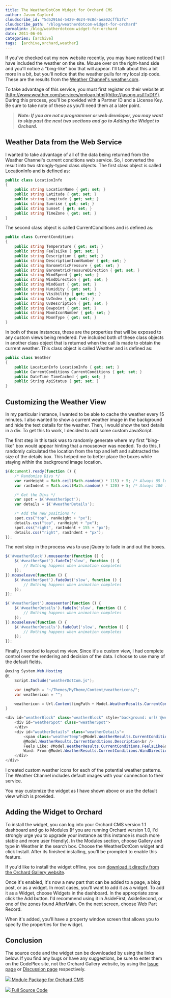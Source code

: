 ```yaml
---
title: The WeatherDotCom Widget for Orchard CMS
author: Jason Gaylord
cloudscribe_id: "5d52916d-5429-4624-9c8d-aea02cffb2fc"
cloudscribe_path: "/blog/weatherdotcom-widget-for-orchard"
permalink: /blog/weatherdotcom-widget-for-orchard
date: 2011-06-06
categories: [archive]
tags:  [archive,orchard,weather]
---
```


If you've checked out my new website recently, you may have noticed that I have included the weather on the site. Mouse over on the right-hand side and you'll notice a "bing-like" box that will appear. I'll talk about this a bit more in a bit, but you'll notice that the weather pulls for my local zip code. These are the results from the [Weather Channel's weather.com](https://jasong.us/2LcSmAl).

To take advantage of this service, you must first register on their website at [http://www.weather.com/services/xmloap.html](http://jasong.us/lTxDfY). During this process, you'll be provided with a Partner ID and a License Key. Be sure to take note of these as you'll need them at a later point.

> ***<span color="#666666" style="color: rgb(102, 102, 102);">Note: If you are not a programmer or web developer, you may want to skip past the next two sections and go to Adding the Widget to Orchard.</span>***

## Weather Data from the Web Service
I wanted to take advantage of all of the data being returned from the Weather Channel's current conditions web service. So, I converted the result into two strongly-typed class objects. The first class object is called LocationInfo and is defined as:

```csharp
public class LocationInfo
{
    public string LocationName { get; set; }
    public string Latitude { get; set; }
    public string Longitude { get; set; }
    public string Sunrise { get; set; }
    public string Sunset { get; set; }
    public string TimeZone { get; set; }
}
```

The second class object is called CurrentConditions and is defined as:

```csharp
public class CurrentConditions
{
    public string Temperature { get; set; }
    public string FeelsLike { get; set; }
    public string Description { get; set; }
    public string DescriptionIconNumber { get; set; }
    public string BarometricPressure { get; set; }
    public string BarometricPressureDirection { get; set; }
    public string WindSpeed { get; set; }
    public string WindDirection { get; set; }
    public string WindGust { get; set; }
    public string Humidity { get; set; }
    public string Visibility { get; set; }
    public string UvIndex { get; set; }
    public string UvDescription { get; set; }
    public string Dewpoint { get; set; }
    public string MoonIconNumber { get; set; }
    public string MoonType { get; set; }
}
```

In both of these instances, these are the properties that will be exposed to any custom views being rendered. I've included both of these class objects in another class object that is returned when the call is made to obtain the current weather. This class object is called Weather and is defined as:

```csharp
public class Weather
{        
    public LocationInfo LocationInfo { get; set; }
    public CurrentConditions CurrentConditions { get; set; }
    public DateTime TimeCached { get; set; }
    public String ApiStatus { get; set; }
}
```

## Customizing the Weather View
In my particular instance, I wanted to be able to cache the weather every 15 minutes. I also wanted to show a current weather image in the background and hide the text details for the weather. Then, I would show the text details in a div. To get this to work, I decided to add some custom JavaScript.

The first step in this task was to randomly generate where my first "bing-like" box would appear hinting that a mouseover was needed. To do this, I randomly calculated the location from the top and left and subtracted the size of the details box. This helped me to better place the boxes while staying within the background image location.

```javascript
$(document).ready(function () {
    /* Randomize Divs */
    var ranHeight = Math.ceil(Math.random() * 115) + 5; /* Always 85 less than height */
    var ranIndent = Math.ceil(Math.random() * 120) + 5; /* Always 180 less than height */

    /* Get the Divs */
    var spot = $('#weatherSpot');
    var details = $('#weatherDetails');

    /* Add the new positions */
    spot.css("top", ranHeight + "px");
    details.css("top", ranHeight + "px");
    spot.css("right", ranIndent + 155 + "px");
    details.css("right", ranIndent + "px");
});
```

The next step in the process was to use jQuery to fade in and out the boxes.

```javascript
$('#weatherBlock').mouseenter(function () {
    $('#weatherSpot').fadeIn('slow', function () {
        // Nothing happens when animation completes
    });
}).mouseleave(function () {
    $('#weatherSpot').fadeOut('slow', function () {
        // Nothing happens when animation completes
    });
});

$('#weatherSpot').mouseenter(function () {
    $('#weatherDetails').fadeIn('slow', function () {
        // Nothing happens when animation completes
    });
}).mouseleave(function () {
    $('#weatherDetails').fadeOut('slow', function () {
        // Nothing happens when animation completes
    });
});
```

Finally, I needed to layout my view. Since it's a custom view, I had complete control over the rendering and decision of the data. I choose to use many of the default fields.

```csharp
@using System.Web.Hosting
@{
    Script.Include("weatherDotCom.js");

    var imgPath = "~/Themes/MyTheme/Content/weathericons/";
    var weathericon = "";

    weathericon = Url.Content(imgPath + Model.WeatherResults.CurrentConditions.DescriptionIconNumber + ".png");
}

<div id="weatherBlock" class="weatherBlock" style="background: url('@weathericon') no-repeat;">
    <div id="weatherSpot" class="weatherSpot">
    </div>
    <div id="weatherDetails" class="weatherDetails">
        <span class="weatherTemp">@Model.WeatherResults.CurrentConditions.Temperature&deg;F</span><br />
        @Model.WeatherResults.CurrentConditions.Description<br />
        Feels Like: @Model.WeatherResults.CurrentConditions.FeelsLike&deg;<br />
        Wind: From @Model.WeatherResults.CurrentConditions.WindDirection at @Model.WeatherResults.CurrentConditions.WindSpeed mph
    </div>
</div>
```

I created custom weather icons for each of the potential weather patterns. The Weather Channel includes default images with your connection to their service.

You may customize the widget as I have shown above or use the default view which is provided.

## Adding the Widget to Orchard
To install the widget, you can log into your Orchard CMS version 1.1 dashboard and go to Modules (If you are running Orchard version 1.0, I'd strongly urge you to upgrade your instance as this instance is much more stable and more user friendly). In the Modules section, choose Gallery and type in Weather in the search box. Choose the WeatherDotCom widget and click Install. After its finished installing, you'll be prompted to enable this feature.

If you'd like to install the widget offline, you can [download it directly from the Orchard Gallery website](http://jasong.us/kVwwY7).

Once it's enabled, it's now a new part that can be added to a page, a blog post, or as a widget. In most cases, you'll want to add it as a widget. To add it as a Widget, choose Widgets in the dashboard. In the appropriate zone click the Add button. I'd recommend using it in AsideFirst, AsideSecond, or one of the zones found AfterMain. On the next screen, choose Web Part Record.

When it's added, you'll have a property window screen that allows you to specify the properties for the widget.

## Conclusion
The source code and the widget can be downloaded by using the links below. If you find any bugs or have any suggestions, be sure to enter them on the CodePlex site, not the Orchard Gallery website, by using the [Issue page](http://jasong.us/jSK0CU) or [Discussion page](http://jasong.us/j2PCWf) respectively.

[![](http://jasong.us/jrk74Q) Module Package for Orchard CMS](http://jasong.us/iVgLrU "http://jasong.us/iVgLrU")

[![](http://jasong.us/jrk74Q) Full Source Code](http://jasong.us/mhsING "http://jasong.us/mhsING")